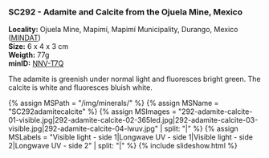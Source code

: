 
### <a name="SC292"></a> SC292 - Adamite and Calcite from the Ojuela Mine, Mexico

**Locality:**  Ojuela Mine, Mapimí, Mapimí Municipality, Durango, Mexico ([MINDAT](https://www.mindat.org/loc-2318.html))  
**Size:** 6 x 4 x 3 cm  
**Weigth:** 77g  
**minID:** [NNV-T7Q](https://www.mindat.org/NNV-T7Q)

The adamite is greenish under normal light and fluoresces bright green. The calcite is white and fluoresces bluish white.

{% assign MSPath = "/img/minerals/" %}
{% assign MSName = "SC292adamitecalcite" %}
{% assign MSImages = "292-adamite-calcite-01-visible.jpg|292-adamite-calcite-02-365led.jpg|292-adamite-calcite-03-visible.jpg|292-adamite-calcite-04-lwuv.jpg" | split: "|" %}
{% assign MSLabels = "Visible light - side 1|Longwave UV - side 1|Visible light - side 2|Longwave UV - side 2" | split: "|" %}
{% include slideshow.html %}

